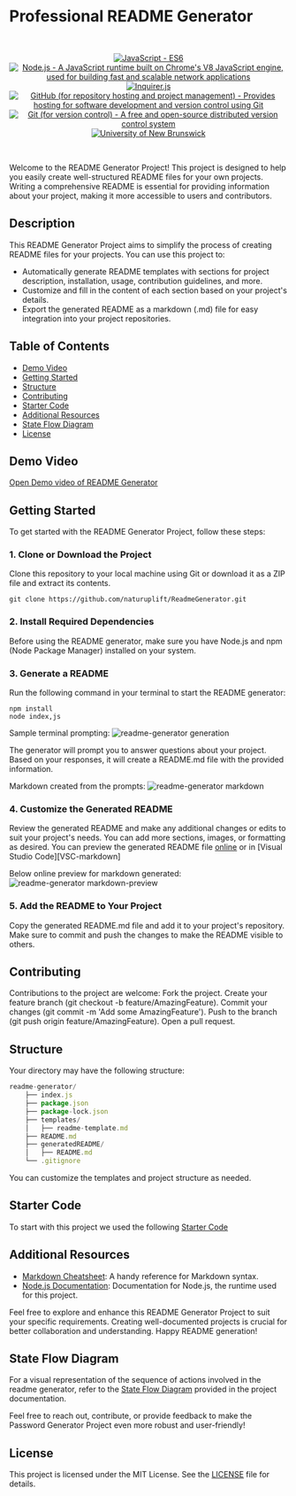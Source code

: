# Professional README Generator

<br/>
<p align="center">
    <a href="https://developer.mozilla.org/en-US/docs/Web/JavaScript" >
        <img alt="JavaScript - ES6" src="https://img.shields.io/static/v1.svg?label=JavaScript&message=ES6&color=violet" /></a>
    <a href="https://nodejs.org/" >
        <img alt="Node.js - A JavaScript runtime built on Chrome's V8 JavaScript engine, used for building fast and scalable network applications" src="https://img.shields.io/static/v1.svg?label=Node.js&message=JavaScript runtime&color=green" /></a>
    <a href="https://www.npmjs.com/package/inquirer" >
        <img alt="Inquirer.js" src="https://img.shields.io/static/v1.svg?label=npm&message=inquirer&color=blue" /></a>
    <a href="https://github.com/">
        <img alt="GitHub (for repository hosting and project management) - Provides hosting for software development and version control using Git" src="https://img.shields.io/static/v1.svg?label=GitHub&message=hosting&color=black" /></a>
    <a href="https://git-scm.com/">
        <img alt="Git (for version control) - A free and open-source distributed version control system" src="https://img.shields.io/static/v1.svg?label=Git&message=version control&color=lightgray" /></a>
    <a href="https://unb.ca/cel/bootcamps/coding.html">
        <img alt="University of New Brunswick" src="https://img.shields.io/static/v1.svg?label=bootcamp&message=UNB&color=red" /></a>
</p>
<br/>

Welcome to the README Generator Project! This project is designed to help you easily create well-structured README files for your own projects. Writing a comprehensive README is essential for providing information about your project, making it more accessible to users and contributors.

## Description

This README Generator Project aims to simplify the process of creating README files for your projects. You can use this project to:

- Automatically generate README templates with sections for project description, installation, usage, contribution guidelines, and more.
- Customize and fill in the content of each section based on your project's details.
- Export the generated README as a markdown (.md) file for easy integration into your project repositories.

## Table of Contents
- [Demo Video](#demo-video)
- [Getting Started](#getting-started)
- [Structure](#structure)
- [Contributing](#contributing)
- [Starter Code](#starter-code)
- [Additional Resources](#additional-resources)
- [State Flow Diagram](#state-flow-diagram)
- [License](#license)

## Demo Video
[Open Demo video of README Generator][readme-generator]

## Getting Started

To get started with the README Generator Project, follow these steps:

### 1. Clone or Download the Project

Clone this repository to your local machine using Git or download it as a ZIP file and extract its contents.

```shell
git clone https://github.com/naturuplift/ReadmeGenerator.git
```
### 2. Install Required Dependencies

Before using the README generator, make sure you have Node.js and npm (Node Package Manager) installed on your system.

### 3. Generate a README

Run the following command in your terminal to start the README generator:

```shell
npm install
node index,js
```

Sample terminal prompting:
![readme-generator generation](https://github.com/naturuplift/readme-generator/assets/23546356/936fa374-a841-47fa-80d1-53e7e6e90014)

The generator will prompt you to answer questions about your project. Based on your responses, it will create a README.md file with the provided information.

Markdown created from the prompts:
![readme-generator markdown](https://github.com/naturuplift/readme-generator/assets/23546356/f53b4a4b-ac8d-4b46-be0c-c53cfbfee7dc)

### 4. Customize the Generated README

Review the generated README and make any additional changes or edits to suit your project's needs. You can add more sections, images, or formatting as desired.
You can preview the generated README file [online][mark-preview] or in [Visual Studio Code][VSC-markdown]

Below online preview for markdown generated:
![readme-generator markdown-preview](https://github.com/naturuplift/readme-generator/assets/23546356/413bab63-80bc-43bb-82d5-76c2ab033dad)

### 5. Add the README to Your Project

Copy the generated README.md file and add it to your project's repository. Make sure to commit and push the changes to make the README visible to others.

## Contributing
Contributions to the project are welcome: Fork the project. Create your feature branch (git checkout -b feature/AmazingFeature). Commit your changes (git commit -m 'Add some AmazingFeature'). Push to the branch (git push origin feature/AmazingFeature). Open a pull request.

## Structure

Your directory may have the following structure:

```javascript
readme-generator/
    ├── index.js
    ├── package.json
    ├── package-lock.json
    ├── templates/
    │   ├── readme-template.md
    ├── README.md
    ├── generatedREADME/
    │   ├── README.md
    └── .gitignore
```

You can customize the templates and project structure as needed.

## Starter Code

To start with this project we used the following [Starter Code][starter-code]

## Additional Resources

-    [Markdown Cheatsheet][mark-sheat]: A handy reference for Markdown syntax.
-    [Node.js Documentation][node-doc]: Documentation for Node.js, the runtime used for this project.

Feel free to explore and enhance this README Generator Project to suit your specific requirements. Creating well-documented projects is crucial for better collaboration and understanding. Happy README generation!

## State Flow Diagram
For a visual representation of the sequence of actions involved in the readme generator, refer to the [State Flow Diagram][state-flow] provided in the project documentation.

Feel free to reach out, contribute, or provide feedback to make the Password Generator Project even more robust and user-friendly!

## License

This project is licensed under the MIT License. See the [LICENSE][MIT] file for details.

[readme-generator]: <https://drive.google.com/file/d/1Ipq_Ebyq0QQEx_n9BKFClSTudtYsDKlo/view>
[mark-preview]: <https://markdownlivepreview.com/>
[readme-generator]: <https://marketplace.visualstudio.com/items?itemName=shd101wyy.markdown-preview-enhanced>
[starter-code]: <https://github.com/coding-boot-camp/potential-enigma>
[mark-sheat]: <https://www.markdownguide.org/cheat-sheet/>
[node-doc]: <https://nodejs.org/en/learn/getting-started/introduction-to-nodejs>
[state-flow]: <https://github.com/naturuplift/readme-generator/blob/main/assets/img/Readme%20Generator%20State%20Diagram%20v1.png>
[MIT]: <https://github.com/naturuplift/readme-generator/blob/main/LICENSE>

